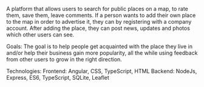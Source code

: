 A platform that allows users to search for public places on a map, to rate them, save them, leave comments. If a person wants to add their own place to the map in order to advertise it, they can by registering with a company account. After adding the place, they can post news, updates and photos which other users can see.

Goals: The goal is to help people get acquainted with the place they live in and/or help their business gain more popularity, all the while using feedback from other users to grow in the right direction. 
    
Technologies:
Frontend: Angular, CSS, TypeScript, HTML
Backend: NodeJs, Express, ES6, TypeScript, SQLite, Leaflet